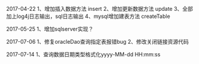 2017-04-22
1、增加插入数据方法 insert
2、增加更新数据方法 update
3、全部加上log4j日志输出，sql日志输出
4、mysql增加建表方法 createTable

2017-05-25
1、增加sqlserver实现？

2017-07-06
1、修复oracleDao查询指定表报错bug
2、修改关闭链接资源代码

2017-07-14
1、查询数据日期类型格式化yyyy-MM-dd HH:mm:ss
